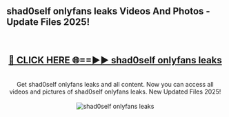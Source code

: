 <h2>shad0self onlyfans leaks Videos And Photos - Update Files 2025!</h2>
<br>
<div align="center">
<h2><a href="https://top-ai-tools.click/QrbHav" rel="nofollow">🔴 CLICK HERE 🌐==►► shad0self onlyfans leaks</a></h2>
<br>
Get shad0self onlyfans leaks and all content. Now you can access all videos and pictures of shad0self onlyfans leaks. New Updated Files 2025!
<br>
<br>
<a href="https://top-ai-tools.click/QrbHav" rel="nofollow" data-target="animated-image.originalLink"><img src="https://i.ibb.co.com/WyWwxjT/player-gif2.gif" alt="shad0self onlyfans leaks" style="max-width: 100%; display: inline-block;" data-target="animated-image.originalImage"></a>
</div>
<br>